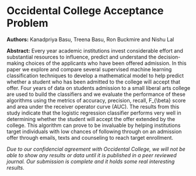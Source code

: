 # Occidental College Acceptance Problem
**Authors:** Kanadpriya Basu, Treena Basu, Ron Buckmire and Nishu Lal

**Abstract:** Every year academic institutions invest considerable effort and substantial resources to influence, predict and understand the decision-making choices of the applicants who have been offered admission. In this paper we explore and compare several supervised machine learning classification techniques to develop a mathematical model to help predict whether a student who has been admitted to the college will accept that offer. Four years of data on students admission to a small liberal arts college are used to build the classifiers and we evaluate the performance of these algorithms using the metrics of accuracy, precision, recall, 
F_{\beta} score and area under the receiver operator curve (AUC). The results from this study indicate that the logistic regression classifier performs very well in determining whether the student will accept the offer extended by the college. This algorithm can prove to be invaluable by helping institutions target individuals with low chances of following through on an admission offer through emails, texts and counseling to reach target enrollment. 

*Due to our confidencial agreement with Occidental College, we will not be able to show any results or data until it is published in a peer reviewed journal. Our submission is complete and it holds some real interesting results.*

